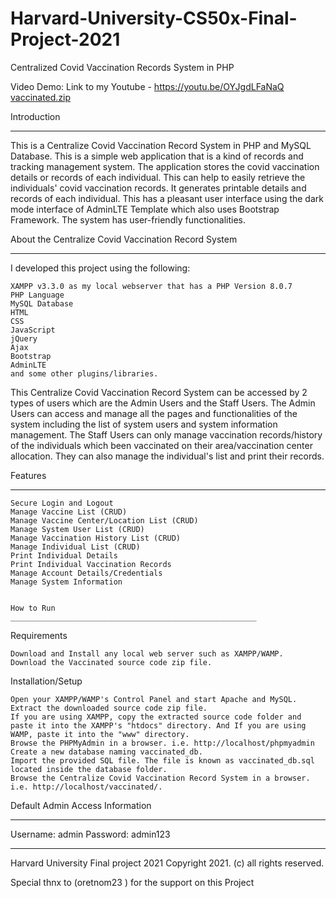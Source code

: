 # Harvard-University-CS50x-Final-Project-2021
Centralized Covid Vaccination Records System in PHP 

Video Demo: Link to my Youtube -  https://youtu.be/OYJgdLFaNaQ
[vaccinated.zip](https://github.com/Mo-IT-Git/Harvard-University-CS50x-Final-Project-2021/files/7654696/vaccinated.zip)


Introduction
______________________________


This is a Centralize Covid Vaccination Record System in PHP and MySQL Database. This is a simple web application that is a kind of records and tracking management system. The application stores the covid vaccination details or records of each individual. This can help to easily retrieve the individuals' covid vaccination records. It generates printable details and records of each individual. This has a pleasant user interface using the dark mode interface of AdminLTE Template which also uses Bootstrap Framework. The system has user-friendly functionalities.


About the Centralize Covid Vaccination Record System
________________________________________________________

I developed this project using the following:

    XAMPP v3.3.0 as my local webserver that has a PHP Version 8.0.7
    PHP Language
    MySQL Database
    HTML
    CSS
    JavaScript
    jQuery
    Ajax
    Bootstrap
    AdminLTE
    and some other plugins/libraries.

This Centralize Covid Vaccination Record System can be accessed by 2 types of users which are the Admin Users and the Staff Users. The Admin Users can access and manage all the pages and functionalities of the system including the list of system users and system information management. The Staff Users can only manage vaccination records/history of the individuals which been vaccinated on their area/vaccination center allocation. They can also manage the individual's list and print their records.

Features
___________________________________________________

    Secure Login and Logout
    Manage Vaccine List (CRUD)
    Manage Vaccine Center/Location List (CRUD)
    Manage System User List (CRUD)
    Manage Vaccination History List (CRUD)
    Manage Individual List (CRUD)
    Print Individual Details
    Print Individual Vaccination Records
    Manage Account Details/Credentials
    Manage System Information
    
    
    How to Run 
    _______________________________________________________

Requirements

    Download and Install any local web server such as XAMPP/WAMP.
    Download the Vaccinated source code zip file. 

Installation/Setup

    Open your XAMPP/WAMP's Control Panel and start Apache and MySQL.
    Extract the downloaded source code zip file.
    If you are using XAMPP, copy the extracted source code folder and paste it into the XAMPP's "htdocs" directory. And If you are using WAMP, paste it into the "www" directory.
    Browse the PHPMyAdmin in a browser. i.e. http://localhost/phpmyadmin
    Create a new database naming vaccinated_db.
    Import the provided SQL file. The file is known as vaccinated_db.sql located inside the database folder.
    Browse the Centralize Covid Vaccination Record System in a browser. i.e. http://localhost/vaccinated/.

Default Admin Access Information
____________________________________________
Username: admin
Password: admin123
   
_________________________________________________  


Harvard University Final project 2021
Copyright 2021. (c) all rights reserved.    









Special thnx to (oretnom23 ) for the support on this Project
